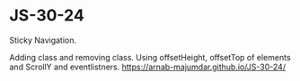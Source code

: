 # JS-30-24

Sticky Navigation.

Adding class and removing class. Using offsetHeight, offsetTop of elements and ScrollY and eventlistners.
https://arnab-majumdar.github.io/JS-30-24/
